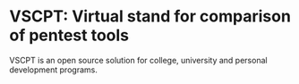 # VSCPT: Virtual stand for comparison of pentest tools

VSCPT is an open source solution for college, university and personal development programs.
